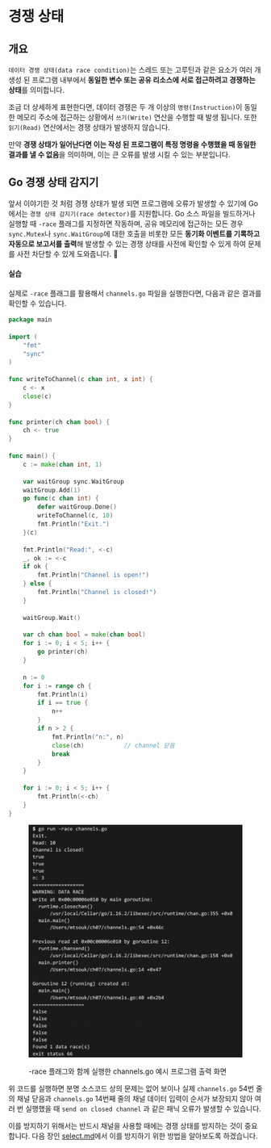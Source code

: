 # 경쟁 상태

## 개요

`데이터 경쟁 상태(data race condition)`는 스레드 또는 고루틴과 같은 요소가 여러 개 생성 된 프로그램 내부에서 **동일한 변수 또는 공유 리소스에 서로 접근하려고 경쟁하는 상태**를 의미합니다.

조금 더 상세하게 표현한다면, 데이터 경쟁은 두 개 이상의 `명령(Instruction)`이 동일한 메모리 주소에 접근하는 상황에서 `쓰기(Write)` 연산을 수행할 때 발생 됩니다. 또한 `읽기(Read)` 연산에서는  경쟁 상태가 발생하지 않습니다.

만약 **경쟁 상태가 일어난다면 이는 작성 된 프로그램이 특정 명령을 수행했을 때 동일한 결과를 낼 수 없음**을 의미하며, 이는 큰 오류를 발생 시킬 수 있는 부분입니다.

## Go 경쟁 상태 감지기

앞서 이야기한 것 처럼 경쟁 상태가 발생 되면 프로그램에 오류가 발생할 수 있기에 Go에서는 `경쟁 상태 감지기(race detector)`를 지원합니다. Go 소스 파일을 빌드하거나 실행할 때 `-race` 플래그를 지정하면 작동하며, 공유 메모리에 접근하는 모든 경우 `sync.Mutex`나 `sync.WaitGroup`에 대한 호출을 비롯한 모든 **동기화 이벤트를 기록하고 자동으로 보고서를 출력**해 발생할 수 있는 경쟁 상태를 사전에 확인할 수 있게 하여 문제를 사전 차단할 수 있게 도와줍니다. :clap:

#### 실습

실제로 `-race` 플래그를 활용해서 `channels.go` 파일을 실행한다면, 다음과 같은 결과를 확인할 수 있습니다.

```go
package main

import (
	"fmt"
	"sync"
)

func writeToChannel(c chan int, x int) {
	c <- x
	close(c)
}

func printer(ch chan bool) {
	ch <- true
}

func main() {
	c := make(chan int, 1)

	var waitGroup sync.WaitGroup
	waitGroup.Add(1)
	go func(c chan int) {
		defer waitGroup.Done()
		writeToChannel(c, 10)
		fmt.Println("Exit.")
	}(c)

	fmt.Println("Read:", <-c)
	_, ok := <-c
	if ok {
		fmt.Println("Channel is open!")
	} else {
		fmt.Println("Channel is closed!")
	}

	waitGroup.Wait()

	var ch chan bool = make(chan bool)
	for i := 0; i < 5; i++ {
		go printer(ch)
	}

	n := 0
	for i := range ch {
		fmt.Println(i)
		if i == true {
			n++
		}
		if n > 2 {
			fmt.Println("n:", n)
			close(ch)			// channel 닫음
			break
		}
	}

	for i := 0; i < 5; i++ {
		fmt.Println(<-ch)
	}
}
```

<figure><img src="../.gitbook/assets/image.png" alt=""><figcaption><p>-race 플래그와 함께 실행한 channels.go 예시 프로그램 출력 화면</p></figcaption></figure>



위 코드를 실행하면 분명 소스코드 상의 문제는 없어 보이나 실제 `channels.go` 54번 줄의 채널 닫음과 `channels.go` 14번째 줄의 채널 데이터 입력이 순서가 보장되지 않아 여러 번 실행했을 때 `send on closed channel` 과 같은 패닉 오류가 발생할 수 있습니다.

이를 방지하기 위해서는 반드시 채널을 사용할 때에는 경쟁 상태를 방지하는 것이 중요합니다. 다음 장인 [select.md](select.md "mention")에서 이를 방지하기 위한 방법을 알아보도록 하겠습니다.
